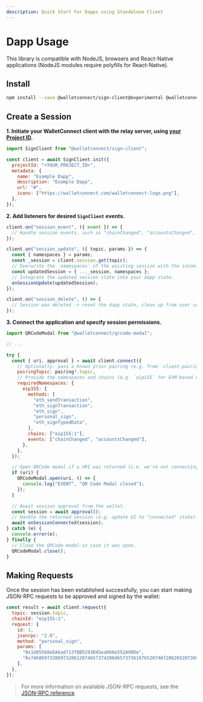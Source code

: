 ```yaml
---
description: Quick Start For Dapps using Standalone Client
---
```


# Dapp Usage

This library is compatible with NodeJS, browsers and React-Native applications \(NodeJS modules require polyfills for React-Native\).

## Install

```bash npm2yarn
npm install --save @walletconnect/sign-client@experimental @walletconnect/types@experimental
```

## Create a Session

**1. Initiate your WalletConnect client with the relay server, using [your Project ID](../../introduction/cloud.md#project-id).**

```javascript
import SignClient from "@walletconnect/sign-client";

const client = await SignClient.init({
  projectId: "<YOUR_PROJECT_ID>",
  metadata: {
    name: "Example Dapp",
    description: "Example Dapp",
    url: "#",
    icons: ["https://walletconnect.com/walletconnect-logo.png"],
  },
});
```

**2. Add listeners for desired `SignClient` events.**

```javascript
client.on("session_event", ({ event }) => {
  // Handle session events, such as "chainChanged", "accountsChanged", etc.
});

client.on("session_update", ({ topic, params }) => {
  const { namespaces } = params;
  const _session = client.session.get(topic);
  // Overwrite the `namespaces` of the existing session with the incoming one.
  const updatedSession = { ..._session, namespaces };
  // Integrate the updated session state into your dapp state.
  onSessionUpdate(updatedSession);
});

client.on("session_delete", () => {
  // Session was deleted -> reset the dapp state, clean up from user session, etc.
});
```

**3. Connect the application and specify session permissions.**

```javascript
import QRCodeModal from "@walletconnect/qrcode-modal";

// ...

try {
  const { uri, approval } = await client.connect({
    // Optionally: pass a known prior pairing (e.g. from `client.pairing.values`) to skip the `uri` step.
    pairingTopic: pairing?.topic,
    // Provide the namespaces and chains (e.g. `eip155` for EVM-based chains) we want to use in this session.
    requiredNamespaces: {
      eip155: {
        methods: [
          "eth_sendTransaction",
          "eth_signTransaction",
          "eth_sign",
          "personal_sign",
          "eth_signTypedData",
        ],
        chains: ["eip155:1"],
        events: ["chainChanged", "accountsChanged"],
      },
    },
  });

  // Open QRCode modal if a URI was returned (i.e. we're not connecting an existing pairing).
  if (uri) {
    QRCodeModal.open(uri, () => {
      console.log("EVENT", "QR Code Modal closed");
    });
  }

  // Await session approval from the wallet.
  const session = await approval();
  // Handle the returned session (e.g. update UI to "connected" state).
  await onSessionConnected(session);
} catch (e) {
  console.error(e);
} finally {
  // Close the QRCode modal in case it was open.
  QRCodeModal.close();
}
```

## Making Requests

Once the session has been established successfully, you can start making JSON-RPC requests to be approved and signed by the wallet:

```javascript
const result = await client.request({
  topic: session.topic,
  chainId: "eip155:1",
  request: {
    id: 1,
    jsonrpc: "2.0",
    method: "personal_sign",
    params: [
      "0x1d85568eEAbad713fBB5293B45ea066e552A90De",
      "0x7468697320697320612074657374206d65737361676520746f206265207369676e6564",
    ],
  },
});
```

> For more information on available JSON-RPC requests, see the [JSON-RPC reference](../../advanced/rpc-reference/ethereum-rpc.md).
